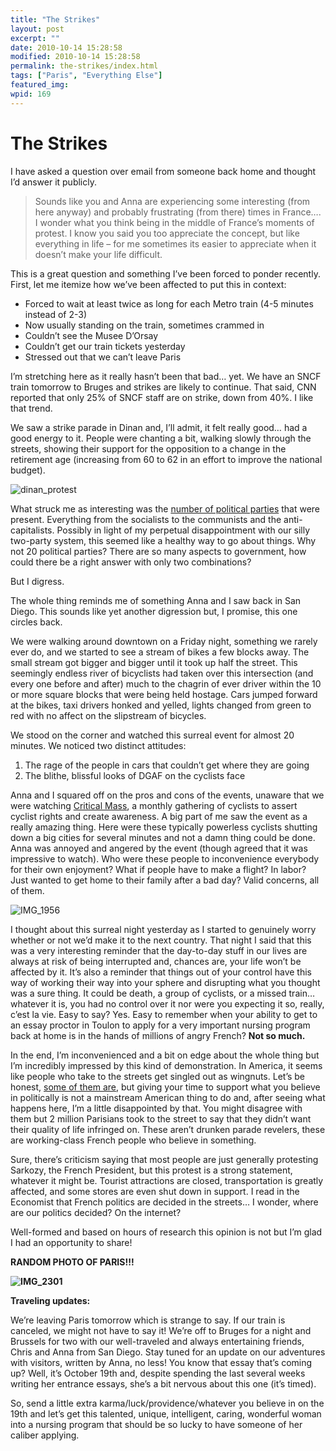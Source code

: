 ```yaml
---
title: "The Strikes"
layout: post
excerpt: ""
date: 2010-10-14 15:28:58
modified: 2010-10-14 15:28:58
permalink: the-strikes/index.html
tags: ["Paris", "Everything Else"]
featured_img: 
wpid: 169
---
```


# The Strikes

I have asked a question over email from someone back home and thought I’d answer it publicly.

> Sounds like you and Anna are experiencing some interesting (from here anyway) and probably frustrating (from there) times in France…. I wonder what you think being in the middle of France’s moments of protest. I know you said you too appreciate the concept, but like everything in life – for me sometimes its easier to appreciate when it doesn’t make your life difficult.

This is a great question and something I’ve been forced to ponder recently. First, let me itemize how we’ve been affected to put this in context:

- Forced to wait at least twice as long for each Metro train (4-5 minutes instead of 2-3)
- Now usually standing on the train, sometimes crammed in
- Couldn’t see the Musee D’Orsay
- Couldn’t get our train tickets yesterday
- Stressed out that we can’t leave Paris

I’m stretching here as it really hasn’t been that bad… yet. We have an SNCF train tomorrow to Bruges and strikes are likely to continue. That said, CNN reported that only 25% of SNCF staff are on strike, down from 40%. I like that trend.

We saw a strike parade in Dinan and, I’ll admit, it felt really good… had a good energy to it. People were chanting a bit, walking slowly through the streets, showing their support for the opposition to a change in the retirement age (increasing from 60 to 62 in an effort to improve the national budget).

![](/_images/2010/10/dinan_protest.jpg "dinan_protest")

What struck me as interesting was the [number of political parties](http://en.wikipedia.org/wiki/List_of_political_parties_in_France) that were present. Everything from the socialists to the communists and the anti-capitalists. Possibly in light of my perpetual disappointment with our silly two-party system, this seemed like a healthy way to go about things. Why not 20 political parties? There are so many aspects to government, how could there be a right answer with only two combinations?

But I digress.

The whole thing reminds me of something Anna and I saw back in San Diego. This sounds like yet another digression but, I promise, this one circles back.

We were walking around downtown on a Friday night, something we rarely ever do, and we started to see a stream of bikes a few blocks away. The small stream got bigger and bigger until it took up half the street. This seemingly endless river of bicyclists had taken over this intersection (and every one before and after) much to the chagrin of ever driver within the 10 or more square blocks that were being held hostage. Cars jumped forward at the bikes, taxi drivers honked and yelled, lights changed from green to red with no affect on the slipstream of bicycles.

We stood on the corner and watched this surreal event for almost 20 minutes. We noticed two distinct attitudes:

1. The rage of the people in cars that couldn’t get where they are going
2. The blithe, blissful looks of DGAF on the cyclists face

Anna and I squared off on the pros and cons of the events, unaware that we were watching [Critical Mass](http://en.wikipedia.org/wiki/Critical_Mass), a monthly gathering of cyclists to assert cyclist rights and create awareness. A big part of me saw the event as a really amazing thing. Here were these typically powerless cyclists shutting down a big cities for several minutes and not a damn thing could be done. Anna was annoyed and angered by the event (though agreed that it was impressive to watch). Who were these people to inconvenience everybody for their own enjoyment? What if people have to make a flight? In labor? Just wanted to get home to their family after a bad day? Valid concerns, all of them.

![](/_images/2010/10/IMG_1956.jpg "IMG_1956")

I thought about this surreal night yesterday as I started to genuinely worry whether or not we’d make it to the next country. That night I said that this was a very interesting reminder that the day-to-day stuff in our lives are always at risk of being interrupted and, chances are, your life won’t be affected by it. It’s also a reminder that things out of your control have this way of working their way into your sphere and disrupting what you thought was a sure thing. It could be death, a group of cyclists, or a missed train… whatever it is, you had no control over it nor were you expecting it so, really, c’est la vie. Easy to say? Yes. Easy to remember when your ability to get to an essay proctor in Toulon to apply for a very important nursing program back at home is in the hands of millions of angry French? **Not so much.**

In the end, I’m inconvenienced and a bit on edge about the whole thing but I’m incredibly impressed by this kind of demonstration. In America, it seems like people who take to the streets get singled out as wingnuts. Let’s be honest, [some of them are](http://www.huffingtonpost.com/2009/04/16/10-most-offensive-tea-par_n_187554.html), but giving your time to support what you believe in politically is not a mainstream American thing to do and, after seeing what happens here, I’m a little disappointed by that. You might disagree with them but 2 million Parisians took to the street to say that they didn’t want their quality of life infringed on. These aren’t drunken parade revelers, these are working-class French people who believe in something.

Sure, there’s criticism saying that most people are just generally protesting Sarkozy, the French President, but this protest is a strong statement, whatever it might be. Tourist attractions are closed, transportation is greatly affected, and some stores are even shut down in support. I read in the Economist that French politics are decided in the streets… I wonder, where are our politics decided? On the internet?

Well-formed and based on hours of research this opinion is not but I’m glad I had an opportunity to share!

**RANDOM PHOTO OF PARIS!!!**

**![](/_images/2010/10/IMG_2301.jpg "IMG_2301")**

**Traveling updates:**

We’re leaving Paris tomorrow which is strange to say. If our train is canceled, we might not have to say it! We’re off to Bruges for a night and Brussels for two with our well-traveled and always entertaining friends, Chris and Anna from San Diego. Stay tuned for an update on our adventures with visitors, written by Anna, no less! You know that essay that’s coming up? Well, it’s October 19th and, despite spending the last several weeks writing her entrance essays, she’s a bit nervous about this one (it’s timed).

So, send a little extra karma/luck/providence/whatever you believe in on the 19th and let’s get this talented, unique, intelligent, caring, wonderful woman into a nursing program that should be so lucky to have someone of her caliber applying.